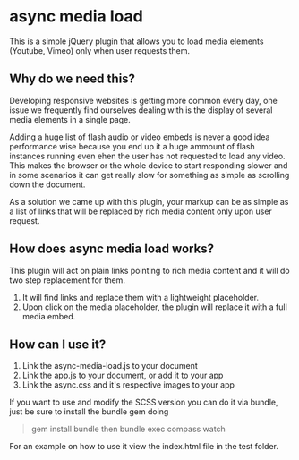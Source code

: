 async media load
=============

This is a simple jQuery plugin that allows you to load media elements (Youtube, Vimeo) only when user requests them.

Why do we need this?
-------

Developing responsive websites is getting more common every day, one issue we frequently find ourselves dealing with is the display of several media elements in a single page. 

Adding a huge list of flash audio or video embeds is never a good idea performance wise because you end up it a huge ammount of flash instances running even ehen the user has not requested to load any video. This makes the browser or the whole device to start responding slower and in some scenarios it can get really slow for something as simple as scrolling down the document.

As a solution we came up with this plugin, your markup can be as simple as a list of links that will be replaced by rich media content only upon user request.

How does async media load works?
-------

This plugin will act on plain links pointing to rich media content and it will do two step replacement for them.

1. It will find links and replace them with a lightweight placeholder.
2. Upon click on the media placeholder, the plugin will replace it with a full media embed.

How can I use it?
-------

1. Link the async-media-load.js to your document
2. Link the app.js to your document, or add it to your app
3. Link the async.css and it's respective images to your app

If you want to use and modify the SCSS version you can do it via bundle, just be sure to install the bundle gem doing
> gem install bundle
then
> bundle exec compass watch

For an example on how to use it view the index.html file in the test folder.